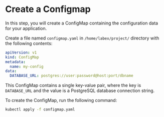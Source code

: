 # Create a Configmap

In this step, you will create a ConfigMap containing the configuration data for your application.

Create a file named `configmap.yaml` in `/home/labex/project/` directory with the following contents:

```yaml
apiVersion: v1
kind: ConfigMap
metadata:
  name: my-config
data:
  DATABASE_URL: postgres://user:password@host:port/dbname
```

This ConfigMap contains a single key-value pair, where the key is `DATABASE_URL` and the value is a PostgreSQL database connection string.

To create the ConfigMap, run the following command:

```bash
kubectl apply -f configmap.yaml
```
